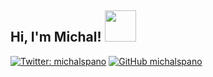<h2> Hi, I'm Michal! <img src="https://media.giphy.com/media/mGcNjsfWAjY5AEZNw6/giphy.gif" width="50"></h2>

[![Twitter: michalspano](https://img.shields.io/twitter/follow/michalspano?style=social)](https://twitter.com/michalspano)
[![GitHub michalspano](https://img.shields.io/github/followers/michalspano?label=follow&style=social)](https://github.com/michalspano)
